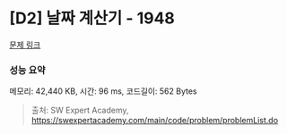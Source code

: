 # [D2] 날짜 계산기 - 1948 

[문제 링크](https://swexpertacademy.com/main/code/problem/problemDetail.do?contestProbId=AV5PnnU6AOsDFAUq) 

### 성능 요약

메모리: 42,440 KB, 시간: 96 ms, 코드길이: 562 Bytes



> 출처: SW Expert Academy, https://swexpertacademy.com/main/code/problem/problemList.do